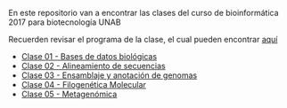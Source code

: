 En este repositorio van a encontrar las clases del curso de bioinformática 2017 para biotecnología UNAB

Recuerden revisar el programa de la clase, el cual pueden encontrar [aquí](https://github.com/bioinf-biotec/clases_bioinf/raw/master/Bioinformatica_2017_final_segundo_semestre.pdf)

- [Clase 01 - Bases de datos biológicas](https://github.com/bioinf-biotec/clases_bioinf/raw/master/c01_2s.pdf)  
- [Clase 02 - Alineamiento de secuencias](https://github.com/bioinf-biotec/clases_bioinf/raw/master/c02_2s.pdf)
- [Clase 03 - Ensamblaje y anotación de genomas](https://github.com/bioinf-biotec/clases_bioinf/raw/master/c03_2s.pdf)
- [Clase 04 - Filogenética Molecular](https://github.com/bioinf-biotec/clases_bioinf/raw/master/c04_2s.pdf)
- [Clase 05 - Metagenómica]()